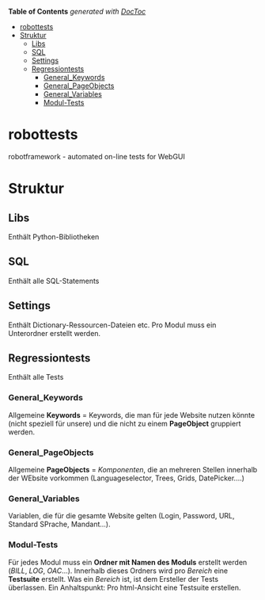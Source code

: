 <!-- START doctoc generated TOC please keep comment here to allow auto update -->
<!-- DON'T EDIT THIS SECTION, INSTEAD RE-RUN doctoc TO UPDATE -->
**Table of Contents**  *generated with [DocToc](https://github.com/thlorenz/doctoc)*

- [robottests](#robottests)
- [Struktur](#struktur)
  - [Libs](#libs)
  - [SQL](#sql)
  - [Settings](#settings)
  - [Regressiontests](#regressiontests)
    - [General_Keywords](#general_keywords)
    - [General_PageObjects](#general_pageobjects)
    - [General_Variables](#general_variables)
    - [Modul-Tests](#modul-tests)

<!-- END doctoc generated TOC please keep comment here to allow auto update -->

# robottests
robotframework - automated on-line tests for WebGUI

# Struktur

## Libs
Enthält Python-Bibliotheken

## SQL
Enthält alle SQL-Statements

## Settings
Enthält Dictionary-Ressourcen-Dateien etc.
Pro Modul muss ein Unterordner erstellt werden.


## Regressiontests
Enthält alle Tests

### General_Keywords
Allgemeine **Keywords** = Keywords, die man für jede Website nutzen könnte (nicht speziell für unsere) und die nicht zu einem **PageObject** gruppiert werden.

### General_PageObjects
Allgemeine **PageObjects** = _Komponenten_, die an mehreren Stellen innerhalb der WEbsite vorkommen (Languageselector, Trees, Grids, DatePicker....)

### General_Variables
Variablen, die für die gesamte Website gelten (Login, Password, URL, Standard SPrache, Mandant...).

### Modul-Tests
Für jedes Modul muss ein **Ordner mit Namen des Moduls** erstellt werden (_BILL_, _LOG_, _OAC_...).
Innerhalb dieses Ordners wird pro _Bereich_ eine **Testsuite** erstellt.
Was ein _Bereich_ ist, ist dem Ersteller der Tests überlassen.
Ein Anhaltspunkt: Pro html-Ansicht eine Testsuite erstellen.